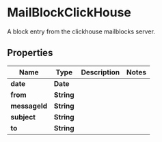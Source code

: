 

# MailBlockClickHouse

A block entry from the clickhouse mailblocks server.

## Properties

| Name | Type | Description | Notes |
|------------ | ------------- | ------------- | -------------|
|**date** | **Date** |  |  |
|**from** | **String** |  |  |
|**messageId** | **String** |  |  |
|**subject** | **String** |  |  |
|**to** | **String** |  |  |




